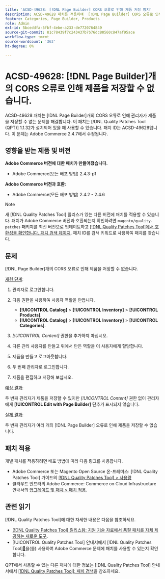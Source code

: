 ```yaml
---
title: 'ACSD-49628: [!DNL Page Builder] CORS 오류로 인해 제품 저장 방지'
description: ACSD-49628 패치를 적용하여  [!DNL Page Builder] CORS 오류로 인해 제품 저장이 되지 않는 Adobe Commerce 문제를 해결합니다.
feature: Categories, Page Builder, Products
role: Admin
exl-id: 5bceddfa-5fbf-4ebe-a233-de7720764849
source-git-commit: 81c78439f7c243437b7b76dc80560c847af95ace
workflow-type: tm+mt
source-wordcount: '363'
ht-degree: 0%

---
```


# ACSD-49628: [!DNL Page Builder]개의 CORS 오류로 인해 제품을 저장할 수 없습니다.

ACSD-49628 패치는 [!DNL Page Builder]개의 CORS 오류로 인해 관리자가 제품을 저장할 수 없는 문제를 해결합니다. 이 패치는 [!DNL Quality Patches Tool (QPT)] 1.1.32가 설치되어 있을 때 사용할 수 있습니다. 패치 ID는 ACSD-49628입니다. 이 문제는 Adobe Commerce 2.4.7에서 수정됩니다.

## 영향을 받는 제품 및 버전

**Adobe Commerce 버전에 대한 패치가 만들어졌습니다.**

* Adobe Commerce(모든 배포 방법) 2.4.3-p1

**Adobe Commerce 버전과 호환:**

* Adobe Commerce(모든 배포 방법) 2.4.2 - 2.4.6

>[!NOTE]
>
>새 [!DNL Quality Patches Tool] 릴리스가 있는 다른 버전에 패치를 적용할 수 있습니다. 패치가 Adobe Commerce 버전과 호환되는지 확인하려면 `magento/quality-patches` 패키지를 최신 버전으로 업데이트하고 [[!DNL Quality Patches Tool]에서 호환성을 확인합니다. 패치 검색 페이지](https://experienceleague.adobe.com/tools/commerce-quality-patches/index.html). 패치 ID를 검색 키워드로 사용하여 패치를 찾습니다.

## 문제

[!DNL Page Builder]개의 CORS 오류로 인해 제품을 저장할 수 없습니다.

<u>재현 단계</u>:

1. 관리자로 로그인합니다.
1. 다음 권한을 사용하여 사용자 역할을 만듭니다.

   * **[!UICONTROL Catalog]** > **[!UICONTROL Inventory]** > **[!UICONTROL Products]**.
   * **[!UICONTROL Catalog]** > **[!UICONTROL Inventory]** > **[!UICONTROL Categories]**.

1. *[!UICONTROL Content]* 권한을 추가하지 마십시오.
1. 다른 관리 사용자를 만들고 위에서 만든 역할을 이 사용자에게 할당합니다.
1. 제품을 만들고 로그아웃합니다.
1. 두 번째 관리자로 로그인합니다.
1. 제품을 편집하고 저장해 보십시오.

<u>예상 결과</u>:

두 번째 관리자가 제품을 저장할 수 있지만 *[!UICONTROL Content]* 권한 없이 관리자에게 **[!UICONTROL Edit with Page Builder]** 단추가 표시되지 않습니다.

<u>실제 결과</u>:

두 번째 관리자가 여러 개의 [!DNL Page Builder] 오류로 인해 제품을 저장할 수 없습니다.

## 패치 적용

개별 패치를 적용하려면 배포 방법에 따라 다음 링크를 사용합니다.

* Adobe Commerce 또는 Magento Open Source 온-프레미스: [!DNL Quality Patches Tool] 가이드의 [[!DNL Quality Patches Tool] > 사용량](/help/tools/quality-patches-tool/usage.md)
* 클라우드 인프라의 Adobe Commerce: Commerce on Cloud Infrastructure 안내서의 [업그레이드 및 패치 > 패치 적용](https://experienceleague.adobe.com/docs/commerce-cloud-service/user-guide/develop/upgrade/apply-patches.html).

## 관련 읽기

[!DNL Quality Patches Tool]에 대한 자세한 내용은 다음을 참조하세요.

* [[!DNL Quality Patches Tool] 릴리스됨: 지원 기술 자료에서 품질 패치를 자체 제공하는 새로운 도구](https://experienceleague.adobe.com/en/docs/commerce-knowledge-base/kb/announcements/commerce-announcements/magento-quality-patches-released-new-tool-to-self-serve-quality-patches).
* [!UICONTROL Quality Patches Tool] 안내서에서  [!DNL Quality Patches Tool][&#128279;](/help/tools/quality-patches-tool/patches-available-in-qpt/check-patch-for-magento-issue-with-magento-quality-patches.md)을(를) 사용하여 Adobe Commerce 문제에 패치를 사용할 수 있는지 확인합니다.


QPT에서 사용할 수 있는 다른 패치에 대한 정보는 [!DNL Quality Patches Tool] 안내서에서 [[!DNL Quality Patches Tool]: 패치 검색](https://experienceleague.adobe.com/tools/commerce-quality-patches/index.html)을 참조하세요.
